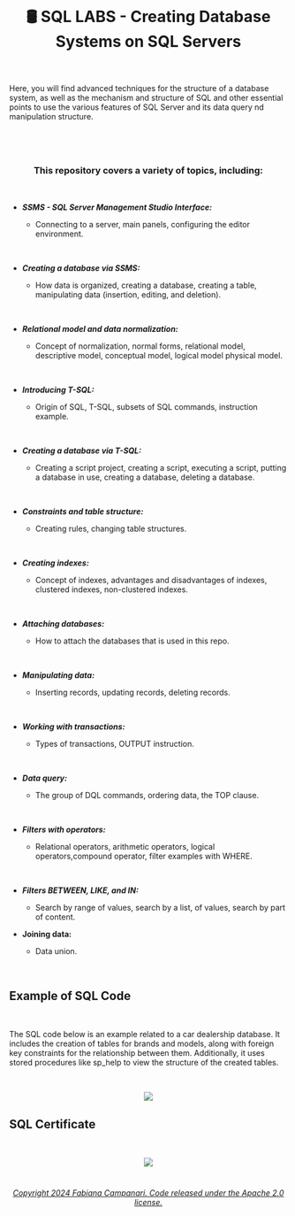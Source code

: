 <br>

# <p align="center"> 🛢️ SQL LABS - Creating Database Systems  on SQL Servers

<br>

Here, you will find advanced techniques for the structure of a database system, as well as the mechanism and structure of SQL  and other essential points to use the various features of SQL Server and its data query nd manipulation structure.

#
<br>

### <p align="center"> **This repository covers a variety of topics, including:**

<br>

- ***SSMS - SQL Server Management Studio Interface:***

    - Connecting to a server, main panels, configuring the editor environment.

<br>

- ***Creating a database via SSMS:***

    - How data is organized, creating a database, creating a table, manipulating data (insertion, editing, and deletion).
 
<br>

- ***Relational model and data normalization:***

    - Concept of normalization, normal forms, relational model, descriptive model, conceptual model, logical model physical model.
 
<br>

- ***Introducing T-SQL:***

    - Origin of SQL, T-SQL, subsets of SQL commands, instruction example.

<br>

  - ***Creating a database via T-SQL:***

     - Creating a script project, creating a script, executing a script, putting a database in use, creating a database, deleting a database.

<br>

- ***Constraints and table structure:***

  - Creating rules, changing table structures.

<br>

- ***Creating indexes:***

  - Concept of indexes, advantages and disadvantages of indexes, clustered indexes, non-clustered indexes.

<br>

- ***Attaching databases:***

  - How to attach the databases that is used in this repo.

<br>

- ***Manipulating data:***

  - Inserting records, updating records, deleting records.
 
<br>

- ***Working with transactions:***

  - Types of transactions, OUTPUT instruction.
 
<br>

 - ***Data query:***

   - The group of DQL commands, ordering data, the TOP clause.

  <br>   

  - ***Filters with operators:***

    - Relational operators, arithmetic operators, logical operators,compound operator, filter examples with WHERE.
   
<br>   
   
- ***Filters BETWEEN, LIKE, and IN:***

  - Search by range of values, search by a list, of values, search by part of content.
 

- **Joining data:**

     - Data union.
   








<br>

## Example of SQL Code

<br>

The SQL code below is an example related to a car dealership database. It includes the creation of tables for brands and models, along with foreign key constraints for the relationship between them. Additionally, it uses stored procedures like sp_help to view the structure of the created tables.

<br>


<p align="center">
<img src="https://github.com/FabianaCampanari/SQL_LABS/assets/113218619/069f2147-992e-4183-b997-c23d41530dda"/>

## SQL Certificate

<br>

<p align="center">
<img src="https://github.com/FabianaCampanari/SQL_LABS/assets/113218619/6cc6c6ec-c3a0-45dc-baf8-1ea0f1ca58be" />





#

###### <p align="center"> [Copyright 2024 Fabiana Campanari. Code released under the Apache 2.0 license.](https://github.com/FabianaCampanari/SQL_LABS/blob/5a8f935d961852f4801c868033cbdeb53e003b80/LICENSE)
